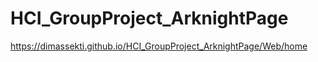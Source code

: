 # HCI_GroupProject_ArknightPage
https://dimassekti.github.io/HCI_GroupProject_ArknightPage/Web/home
